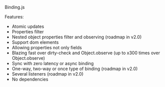 Binding.js

Features:

 * Atomic updates
 * Properties filter
 * Nested object properties filter and observing (roadmap in v2.0)
 * Support dom elements
 * Allowing properties not only fields
 * Blazing fast over dirty-check and Object.observe (up to x300 times over Object.observe)
 * Sync with zero latency or async binding
 * One-way, two-way or once type of binding  (roadmap in v2.0)
 * Several listeners (roadmap in v2.0)
 * No dependencies